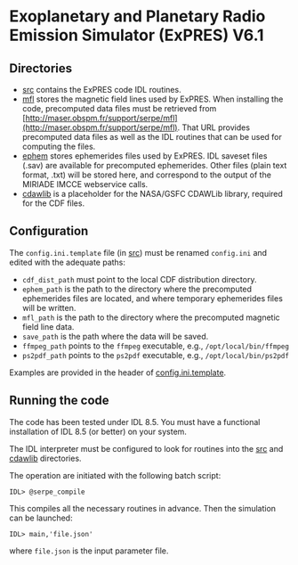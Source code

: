 # Exoplanetary and Planetary Radio Emission Simulator (ExPRES) V6.1

## Directories
* [src](src) contains the ExPRES code IDL routines.
* [mfl](mfl) stores the magnetic field lines used by ExPRES. When installing the code, precomputed data 
files must be retrieved from [http://maser.obspm.fr/support/serpe/mfl](http://maser.obspm.fr/support/serpe/mfl).
That URL provides precomputed data files as well as the IDL routines that can be used for computing the files.
* [ephem](ephem) stores ephemerides files used by ExPRES. IDL saveset files (.sav) are available for precomputed
ephemerides. Other files (plain text format, .txt) will be stored here, and correspond to the output of the 
MIRIADE IMCCE webservice calls.
* [cdawlib](cdawlib) is a placeholder for the NASA/GSFC CDAWLib library, required for the CDF files. 

## Configuration
The `config.ini.template` file (in [src](src)) must be renamed `config.ini` and edited with the adequate paths:
- `cdf_dist_path` must point to the local CDF distribution directory.
- `ephem_path` is the path to the directory where the precomputed ephemerides files are
located, and where temporary ephemerides files will be written.
- `mfl_path` is the path to the directory where the precomputed magnetic field line data.
- `save_path` is the path where the data will be saved.
- `ffmpeg_path` points to the `ffmpeg` executable, e.g., `/opt/local/bin/ffmpeg`
- `ps2pdf_path` points to the `ps2pdf` executable, e.g., `/opt/local/bin/ps2pdf`

Examples are provided in the header of [config.ini.template](src/config.ini.template).


## Running the code
The code has been tested under IDL 8.5. You must have a functional installation of IDL 8.5 (or better) on your system.

The IDL interpreter must be configured to look for routines into the [src](src) and [cdawlib](cdawlib) directories.

The operation are initiated with the following batch script:
```
IDL> @serpe_compile
``` 
This compiles all the necessary routines in advance. Then the simulation can be launched:
```
IDL> main,'file.json'
```
where `file.json` is the input parameter file.


